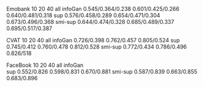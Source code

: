 
Emobank         10                            20                  40                     all
infoGan     0.545/0.364/0.238         0.601/0.425/0.266     0.640/0.481/0.318
sup         0.576/0.458/0.289         0.654/0.471/0.304     0.673/0.496/0.368
smi-sup     0.644/0.474/0.328         0.685/0.489/0.337     0.695/0.517/0.387




CVAT           10               20               40                                   all
infoGan      0.726/0.398       0.762/0.457      0.805/0.524
sup          0.745/0.412       0.760/0.478      0.812/0.528
smi-sup      0.772/0.434       0.786/0.496      0.826/518




FaceBook         10                     20                   40                         all
infoGan      
sup           0.552/0.826          0.598/0.831          0.670/0.881
smi-sup       0.587/0.839          0.663/0.855          0.683/0.896






